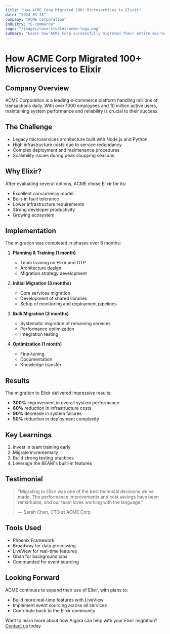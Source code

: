 ```yaml
---
title: "How ACME Corp Migrated 100+ Microservices to Elixir"
date: "2024-03-20"
company: "ACME Corporation"
industry: "E-commerce"
logo: "/images/case-studies/acme-logo.png"
summary: "Learn how ACME Corp successfully migrated their entire microservices architecture to Elixir, improving performance by 300% and reducing infrastructure costs by 60%."
---
```


# How ACME Corp Migrated 100+ Microservices to Elixir

## Company Overview

ACME Corporation is a leading e-commerce platform handling millions of transactions daily. With over 1000 employees and 10 million active users, maintaining system performance and reliability is crucial to their success.

## The Challenge

- Legacy microservices architecture built with Node.js and Python
- High infrastructure costs due to service redundancy
- Complex deployment and maintenance procedures
- Scalability issues during peak shopping seasons

## Why Elixir?

After evaluating several options, ACME chose Elixir for its:

- Excellent concurrency model
- Built-in fault tolerance
- Lower infrastructure requirements
- Strong developer productivity
- Growing ecosystem

## Implementation

The migration was completed in phases over 8 months:

1. **Planning & Training (1 month)**

   - Team training on Elixir and OTP
   - Architecture design
   - Migration strategy development

2. **Initial Migration (3 months)**

   - Core services migration
   - Development of shared libraries
   - Setup of monitoring and deployment pipelines

3. **Bulk Migration (3 months)**

   - Systematic migration of remaining services
   - Performance optimization
   - Integration testing

4. **Optimization (1 month)**
   - Fine-tuning
   - Documentation
   - Knowledge transfer

## Results

The migration to Elixir delivered impressive results:

- **300%** improvement in overall system performance
- **60%** reduction in infrastructure costs
- **90%** decrease in system failures
- **50%** reduction in deployment complexity

## Key Learnings

1. Invest in team training early
2. Migrate incrementally
3. Build strong testing practices
4. Leverage the BEAM's built-in features

## Testimonial

> "Migrating to Elixir was one of the best technical decisions we've made. The performance improvements and cost savings have been remarkable, and our team loves working with the language."
>
> — Sarah Chen, CTO at ACME Corp

## Tools Used

- Phoenix Framework
- Broadway for data processing
- LiveView for real-time features
- Oban for background jobs
- Commanded for event sourcing

## Looking Forward

ACME continues to expand their use of Elixir, with plans to:

- Build more real-time features with LiveView
- Implement event sourcing across all services
- Contribute back to the Elixir community

Want to learn more about how Algora can help with your Elixir migration? [Contact us](/contact) today.

